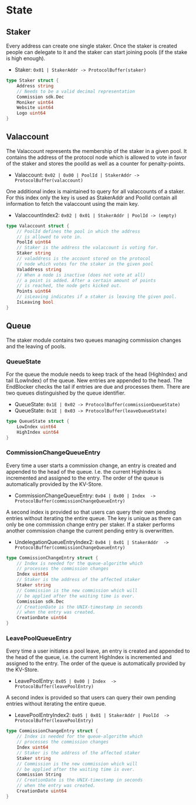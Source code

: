 <!--
order: 2
-->

# State

## Staker
Every address can create one single staker. Once the staker is created
people can delegate to it and the staker can start joining pools
(if the stake is high enough).

- Staker: `0x01 | StakerAddr -> ProtocolBuffer(staker)`

```go
type Staker struct {
    Address string
    // Needs to be a valid decimal representation
    Commission sdk.Dec 
    Moniker uint64 
    Website uint64
    Logo uint64 
}
```

## Valaccount
The Valaccount represents the membership of the staker in a given pool.
It contains the address of the protocol node which is allowed to vote
in favor of the staker and stores the poolId as well as a counter for 
penalty-points.

- Valaccount: `0x02 | 0x00 | PoolId | StakerAddr -> ProtocolBuffer(valaccount)`

One additional index is maintained to query for all valaccounts of a staker. 
For this index only the key is used as StakerAddr and PoolId contain all 
information to fetch the valaccount using the main key.

- ValaccountIndex2: `0x02 | 0x01 | StakerAddr | PoolId -> (empty)`

```go
type Valaccount struct {
    // PoolId defines the pool in which the address
    // is allowed to vote in.
    PoolId uint64
    // Staker is the address the valaccount is voting for.
    Staker string
    // valaddress is the account stored on the protocol
    // node which votes for the staker in the given pool
    Valaddress string
    // When a node is inactive (does not vote at all)
    // a point is added. After a certain amount of points
    // is reached, the node gets kicked out.
    Points uint64
    // isLeaving indicates if a staker is leaving the given pool.
    IsLeaving bool
}
```

## Queue

The staker module contains two queues managing commission changes and
the leaving of pools.

### QueueState
For the queue the module needs to keep track of the head (HighIndex) and
tail (LowIndex) of the queue. New entries are appended to the
head. The EndBlocker checks the tail if entries are due and processes them.
There are two queues distinguished by the queue identifier.

- QueueState: `0x1E | 0x02 -> ProtocolBuffer(commissionQueueState)`
- QueueState: `0x1E | 0x03 -> ProtocolBuffer(leaveQueueState)`

```go
type QueueState struct {
    LowIndex uint64
    HighIndex uint64
}
```

### CommissionChangeQueueEntry
Every time a user starts a commission change, an entry is created
and appended to the head of the queue. I.e. the current HighIndex is
incremented and assigned to the entry.
The order of the queue is automatically provided by the KV-Store.

- CommissionChangeQueueEntry: `0x04 | 0x00 | Index  -> ProtocolBuffer(commissionChangeQueueEntry)`

A second index is provided so that users can query their own pending entries
without iterating the entire queue. The key is unique as there can only be
one commission change entry per staker. If a staker performs another
commission change the current pending entry is overwritten.

- UndelegationQueueEntryIndex2: `0x04 | 0x01 | StakerAddr  -> ProtocolBuffer(commissionChangeQueueEntry)`


```go
type CommissionChangeEntry struct {
    // Index is needed for the queue-algorithm which
    // processes the commission changes
    Index uint64
    // Staker is the address of the affected staker
    Staker string
    // Commission is the new commission which will
    // be applied after the waiting time is over.
    Commission sdk.Dec
    // CreationDate is the UNIX-timestamp in seconds
    // when the entry was created.
    CreationDate uint64
}
```


### LeavePoolQueueEntry
Every time a user initiates a pool leave, an entry is created
and appended to the head of the queue, i.e. the current HighIndex is
incremented and assigned to the entry.
The order of the queue is automatically provided by the KV-Store.

- LeavePoolEntry: `0x05 | 0x00 | Index  -> ProtocolBuffer(leavePoolEntry)`

A second index is provided so that users can query their own pending entries
without iterating the entire queue. 

- LeavePoolEntryIndex2: `0x05 | 0x01 | StakerAddr | PoolId  -> ProtocolBuffer(leavePoolEntry)`


```go
type CommissionChangeEntry struct {
    // Index is needed for the queue-algorithm which
    // processes the commission changes
    Index uint64
    // Staker is the address of the affected staker
    Staker string
    // Commission is the new commission which will
    // be applied after the waiting time is over.
    Commission String
    // CreationDate is the UNIX-timestamp in seconds
    // when the entry was created.
    CreationDate uint64
}
```